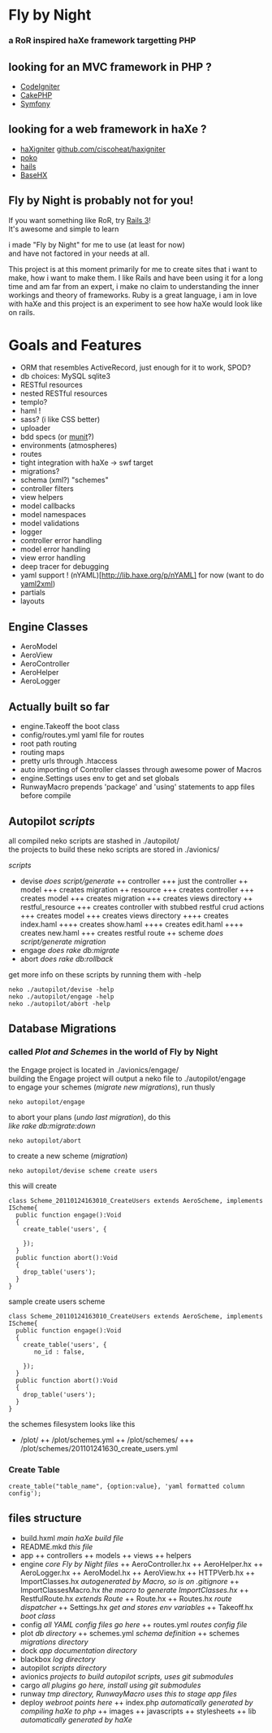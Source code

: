 # Fly by Night

### a RoR inspired haXe framework targetting PHP

## looking for an MVC framework in PHP ?

+ [CodeIgniter](http://codeigniter.com)
+ [CakePHP](http://cakephp.org)
+ [Symfony](http://www.symfony-project.org)

## looking for a web framework in haXe ?

+ [haXigniter](http://haxigniter.com) [github.com/ciscoheat/haxigniter](https://github.com/ciscoheat/haxigniter)
+ [poko](http://blog.touchmypixel.com/poko-project)
+ [hails](http://code.google.com/p/hails)
+ [BaseHX](http://gitorious.org/basehx)

## Fly by Night is probably not for you!

If you want something like RoR, try [Rails 3](http://rubyonrails.org/)!  
It's awesome and simple to learn

i made "Fly by Night" for me to use (at least for now)  
and have not factored in your needs at all.

This project is at this moment primarily for me to create sites that i want to make, how i want to make them. I like Rails and have been using it for a long time and am far from an expert, i make no claim to understanding the inner workings and theory of frameworks. Ruby is a great language, i am in love with haXe and this project is an experiment to see how haXe would look like on rails.

# Goals and Features

+ ORM that resembles ActiveRecord, just enough for it to work, SPOD?
+ db choices: MySQL sqlite3
+ RESTful resources
+ nested RESTful resources
+ templo? 
+ haml !
+ sass? (i like CSS better)
+ uploader
+ bdd specs (or [munit](https://github.com/massiveinteractive/MassiveUnit)?)
+ environments (atmospheres)
+ routes
+ tight integration with haXe -> swf target
+ migrations?
+ schema (xml?) "schemes"
+ controller filters
+ view helpers
+ model callbacks
+ model namespaces
+ model validations
+ logger
+ controller error handling
+ model error handling
+ view error handling
+ deep tracer for debugging
+ yaml support ! (nYAML)[http://lib.haxe.org/p/nYAML] for now (want to do [yaml2xml](http://flexonrails.net/?cat=34))
+ partials
+ layouts

## Engine Classes

+ AeroModel
+ AeroView
+ AeroController
+ AeroHelper
+ AeroLogger

## Actually built so far

+ engine.Takeoff the boot class
+ config/routes.yml yaml file for routes
+ root path routing
+ routing maps
+ pretty urls through .htaccess
+ auto importing of Controller classes through awesome power of Macros
+ engine.Settings uses env to get and set globals
+ RunwayMacro prepends 'package' and 'using' statements to app files before compile

## Autopilot _scripts_  

all compiled neko scripts are stashed in ./autopilot/  
the projects to build these neko scripts are stored in ./avionics/  

*scripts*  

+ devise _does script/generate_
++ controller
+++ just the controller
++ model
+++ creates migration
++ resource
+++ creates controller
+++ creates model
+++ creates migration
+++ creates views directory
++ restful_resource
+++ creates controller with stubbed restful crud actions
+++ creates model
+++ creates views directory
++++ creates index.haml
++++ creates show.haml
++++ creates edit.haml
++++ creates new.haml
+++ creates restful route
++ scheme _does script/generate migration_
+ engage _does rake db:migrate_
+ abort _does rake db:rollback_

get more info on these scripts by running them with -help

    neko ./autopilot/devise -help
    neko ./autopilot/engage -help
    neko ./autopilot/abort -help

## Database Migrations  

### called _Plot and Schemes_ in the world of Fly by Night

the Engage project is located in ./avionics/engage/  
building the Engage project will output a neko file to ./autopilot/engage  
to engage your schemes (_migrate new migrations_), run thusly  

    neko autopilot/engage

to abort your plans (_undo last migration_), do this  
_like rake db:migrate:down_

    neko autopilot/abort
        
to create a new scheme (_migration_)  

    neko autopilot/devise scheme create users

this will create 

    class Scheme_20110124163010_CreateUsers extends AeroScheme, implements IScheme{
      public function engage():Void
      {
        create_table('users', {

        });
      }
      public function abort():Void
      {
        drop_table('users');
      }
    }
    
sample create users scheme

    class Scheme_20110124163010_CreateUsers extends AeroScheme, implements IScheme{
      public function engage():Void
      {
        create_table('users', {
           no_id : false,
           
        });
      }
      public function abort():Void
      {
        drop_table('users');
      }
    }

the schemes filesystem looks like this  

+ /plot/
++ /plot/schemes.yml
++ /plot/schemes/ 
+++ /plot/schemes/201101241630_create_users.yml

### Create Table

    create_table("table_name", {option:value}, 'yaml formatted column config');


## files structure

+ build.hxml _main haXe build file_
+ README.mkd _this file_
+ app
++ controllers
++ models
++ views
++ helpers
+ engine _core Fly by Night files_
++ AeroController.hx
++ AeroHelper.hx
++ AeroLogger.hx
++ AeroModel.hx
++ AeroView.hx
++ HTTPVerb.hx
++ ImportClasses.hx _autogenerated by Macro, so is on .gitignore_
++ ImportClassesMacro.hx _the macro to generate ImportClasses.hx_
++ RestfulRoute.hx _extends Route_
++ Route.hx
++ Routes.hx _route dispatcher_
++ Settings.hx _get and stores env variables_
++ Takeoff.hx _boot class_
+ config _all YAML config files go here_
++ routes.yml _routes config file_
+ plot _db directory_
++ schemes.yml _schema definition_
++ schemes _migrations directory_
+ dock _app documentation directory_
+ blackbox _log directory_
+ autopilot _scripts directory_
+ avionics _projects to build autopilot scripts, uses git submodules_
+ cargo _all plugins go here, install using git submodules_
+ runway _tmp directory, RunwayMacro uses this to stage app files_
+ deploy _webroot points here_
++ index.php _automatically generated by compiling haXe to php_
++ images
++ javascripts
++ stylesheets
++ lib _automatically generated by haXe_